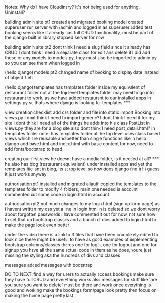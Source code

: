 Notes:
Why do I have Cloudinary? It's not being used for anything. Uninstall?

building admin site pt1
created and migrated booking model
created superuser
run server with /admin and logged in as superuser
added test booking
seems like it already has full CRUD functionality, must be part of the django built in library
stopped server for now

building admin site pt2
dont think I need a slug field
since it already has CRUD I dont think I need a separate class for edit ans delete
if I did add these or any models to models.py, they must also be imported to admin.py so you can see them when logged in

(hello django)
models pt2
changed name of booking to display date instead of object 1 etc

(hello django)
templates
has templates folder inside my equivalent of restaurant folder not at the top level
templates folder may need to go into restaurant to work, as we have added restaurant to our installed apps in settings.py so thats where django is looking for templates ***

view creation checklist
add css folder and file into static
import Booking into views.py
I dont think I need to import generic? I dont think I need it for my site
I dont think I need all of the things he adds into his class PostList in views.py they are for a blog site
also dont think I need post_detail.html? in templates folder
note:
has templates folder at the top level
uses class based views which are reusable and better than single functions like in hello django
add base.html and index.html with basic content for now, need to add fonts/bootstrap to head

creating our first view
he doesnt have a media folder, is it needed at all?
*** he also has blog (restaurant equivalent) under installed apps and yet the templates file isnt in blog, its at top level so how does django find it? I guess it just works anyway

authorisation pt1
installed and migrated allauth
copied the templates to the templates folder to modify
4 folders, main one needed is account
commented out some code in login.html in account

authorisation pt2
not much changes to my login.html (sign up form page) as i havent written my css yet
a line in login.html in is deleted so we dont worry about forgotten passwords
i have commented it out for now, not sure how to set that up
bootstrap classes and a bunch of divs added to login.html to make the page look even better

under the video there is a link to 3 files that have been completely edited to look nice
these might be useful to have as good examples of implementing bootstrap columns/classes
theres one for login, one for logout and one for signup
you have all the same actual code in them as he does, youre just missing the styling
aka the hundreds of divs and classes

messages
added messages with bootstrap

DO TO NEXT:
find a way for users to actually access bookings
make sure they have full CRUD and everything works
also messages for stuff like 'are you sure you want to delete' must be there and work
once everything is good and working make the bookings form/page look pretty
then focus on making the home page pretty last